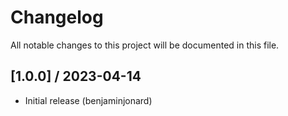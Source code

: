 # Changelog
All notable changes to this project will be documented in this file.

## [1.0.0] / 2023-04-14
- Initial release (benjaminjonard)
